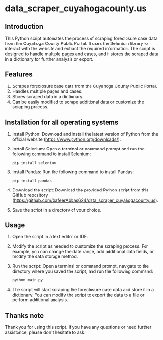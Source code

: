 # data_scraper_cuyahogacounty.us
## Introduction

This Python script automates the process of scraping foreclosure case data from the Cuyahoga County Public Portal. It uses the Selenium library to interact with the website and extract the required information. The script is designed to handle multiple pages and cases, and it stores the scraped data in a dictionary for further analysis or export.

## Features

1. Scrapes foreclosure case data from the Cuyahoga County Public Portal.
2. Handles multiple pages and cases.
3. Stores scraped data in a dictionary.
4. Can be easily modified to scrape additional data or customize the scraping process.

## Installation for all operating systems

1. Install Python: Download and install the latest version of Python from the official website (https://www.python.org/downloads/).

2. Install Selenium: Open a terminal or command prompt and run the following command to install Selenium:
   ```
   pip install selenium
   ```

3. Install Pandas: Run the following command to install Pandas:
   ```
   pip install pandas
   ```

4. Download the script: Download the provided Python script from this GitHub repository (https://github.com/SafeerAbbas624/data_scraper_cuyahogacounty.us).

5. Save the script in a directory of your choice.

## Usage

1. Open the script in a text editor or IDE.

2. Modify the script as needed to customize the scraping process. For example, you can change the date range, add additional data fields, or modify the data storage method.

3. Run the script: Open a terminal or command prompt, navigate to the directory where you saved the script, and run the following command:
   ```python
   python main.py
   ```

4. The script will start scraping the foreclosure case data and store it in a dictionary. You can modify the script to export the data to a file or perform additional analysis.

## Thanks note

Thank you for using this script. If you have any questions or need further assistance, please don't hesitate to ask.

